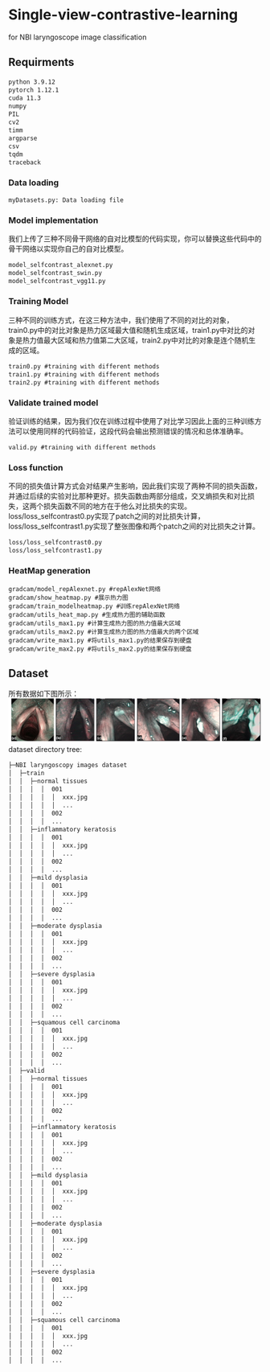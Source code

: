 # Single-view-contrastive-learning
for NBI laryngoscope image classification
## Requirments
```
python 3.9.12
pytorch 1.12.1
cuda 11.3
numpy
PIL
cv2
timm
argparse
csv
tqdm
traceback
```

### Data loading
```
myDatasets.py: Data loading file
```
### Model implementation
我们上传了三种不同骨干网络的自对比模型的代码实现，你可以替换这些代码中的骨干网络以实现你自己的自对比模型。
```
model_selfcontrast_alexnet.py
model_selfcontrast_swin.py
model_selfcontrast_vgg11.py
```

### Training Model
三种不同的训练方式，在这三种方法中，我们使用了不同的对比的对象，train0.py中的对比对象是热力区域最大值和随机生成区域，train1.py中对比的对象是热力值最大区域和热力值第二大区域，train2.py中对比的对象是连个随机生成的区域。
```
train0.py #training with different methods
train1.py #training with different methods
train2.py #training with different methods
```

### Validate trained model
验证训练的结果，因为我们仅在训练过程中使用了对比学习因此上面的三种训练方法可以使用同样的代码验证，这段代码会输出预测错误的情况和总体准确率。
```
valid.py #training with different methods
```

### Loss function
不同的损失值计算方式会对结果产生影响，因此我们实现了两种不同的损失函数，并通过后续的实验对比那种更好。损失函数由两部分组成，交叉熵损失和对比损失，这两个损失函数不同的地方在于他么对比损失的实现。loss/loss_selfcontrast0.py实现了patch之间的对比损失计算，loss/loss_selfcontrast1.py实现了整张图像和两个patch之间的对比损失之计算。
```
loss/loss_selfcontrast0.py
loss/loss_selfcontrast1.py
```

### HeatMap generation
```
gradcam/model_repAlexnet.py #repAlexNet网络
gradcam/show_heatmap.py #展示热力图
gradcam/train_modelheatmap.py #训练repAlexNet网络
gradcam/utils_heat_map.py #生成热力图的辅助函数
gradcam/utils_max1.py #计算生成热力图的热力值最大区域
gradcam/utils_max2.py #计算生成热力图的热力值最大的两个区域
gradcam/write_max1.py #将utils_max1.py的结果保存到硬盘
gradcam/write_max2.py #将utils_max2.py的结果保存到硬盘
```
## Dataset
所有数据如下图所示：
![Image text](https://github.com/hans-bbt/single-view-contrastive-learning/blob/master/NBI_six_classes.png)
dataset directory tree:
```
├─NBI laryngoscopy images dataset
│  ├─train
│  │  ├─normal tissues
│  │  │  │  001
│  │  │  │  │  xxx.jpg
│  │  │  │  │  ...
│  │  │  │  002
│  │  │  │  ...
│  │  ├─inflammatory keratosis
│  │  │  │  001
│  │  │  │  │  xxx.jpg
│  │  │  │  │  ...
│  │  │  │  002
│  │  │  │  ...
│  │  ├─mild dysplasia
│  │  │  │  001
│  │  │  │  │  xxx.jpg
│  │  │  │  │  ...
│  │  │  │  002
│  │  │  │  ...
│  │  ├─moderate dysplasia
│  │  │  │  001
│  │  │  │  │  xxx.jpg
│  │  │  │  │  ...
│  │  │  │  002
│  │  │  │  ...
│  │  ├─severe dysplasia
│  │  │  │  001
│  │  │  │  │  xxx.jpg
│  │  │  │  │  ...
│  │  │  │  002
│  │  │  │  ...
│  │  ├─squamous cell carcinoma
│  │  │  │  001
│  │  │  │  │  xxx.jpg
│  │  │  │  │  ...
│  │  │  │  002
│  │  │  │  ...
│  ├─valid
│  │  ├─normal tissues
│  │  │  │  001
│  │  │  │  │  xxx.jpg
│  │  │  │  │  ...
│  │  │  │  002
│  │  │  │  ...
│  │  ├─inflammatory keratosis
│  │  │  │  001
│  │  │  │  │  xxx.jpg
│  │  │  │  │  ...
│  │  │  │  002
│  │  │  │  ...
│  │  ├─mild dysplasia
│  │  │  │  001
│  │  │  │  │  xxx.jpg
│  │  │  │  │  ...
│  │  │  │  002
│  │  │  │  ...
│  │  ├─moderate dysplasia
│  │  │  │  001
│  │  │  │  │  xxx.jpg
│  │  │  │  │  ...
│  │  │  │  002
│  │  │  │  ...
│  │  ├─severe dysplasia
│  │  │  │  001
│  │  │  │  │  xxx.jpg
│  │  │  │  │  ...
│  │  │  │  002
│  │  │  │  ...
│  │  ├─squamous cell carcinoma
│  │  │  │  001
│  │  │  │  │  xxx.jpg
│  │  │  │  │  ...
│  │  │  │  002
│  │  │  │  ...
```
